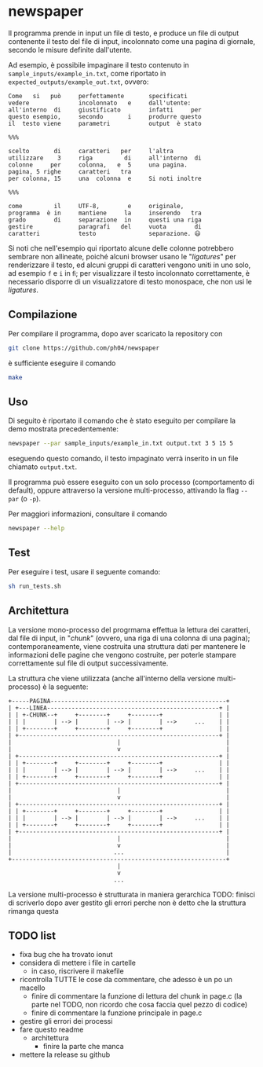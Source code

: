 # newspaper

Il programma prende in input un file di testo, e produce un file di output contenente il testo del file di input, incolonnato come una pagina di giornale, secondo le misure definite dall'utente.

Ad esempio, è possibile impaginare il testo contenuto in `sample_inputs/example_in.txt`, come riportato in `expected_outputs/example_out.txt`, ovvero:

```text
Come   si   può     perfettamente       specificati    
vedere              incolonnato   e     dall'utente:   
all'interno  di     giustificato        infatti     per
questo esempio,     secondo       i     produrre questo
il  testo viene     parametri           output  è stato

%%%

scelto       di     caratteri   per     l'altra        
utilizzare    3     riga         di     all'interno  di
colonne     per     colonna,   e  5     una pagina.    
pagina, 5 righe     caratteri   tra                    
per colonna, 15     una  colonna  e     Si noti inoltre

%%%

come         il     UTF-8,        e     originale,     
programma  è in     mantiene     la     inserendo   tra
grado        di     separazione  in     questi una riga
gestire             paragrafi   del     vuota        di
caratteri           testo               separazione. 😃
```

Si noti che nell'esempio qui riportato alcune delle colonne potrebbero sembrare non allineate, poiché alcuni browser usano le "_ligatures_" per renderizzare il testo, ed alcuni gruppi di caratteri vengono uniti in uno solo, ad esempio `f` e `i` in `ﬁ`; per visualizzare il testo incolonnato correttamente, è necessario disporre di un visualizzatore di testo monospace, che non usi le _ligatures_.

## Compilazione

Per compilare il programma, dopo aver scaricato la repository con

```sh
git clone https://github.com/ph04/newspaper
```

è sufficiente eseguire il comando

```sh
make
```

## Uso

Di seguito è riportato il comando che è stato eseguito per compilare la demo mostrata precedentemente:

```sh
newspaper --par sample_inputs/example_in.txt output.txt 3 5 15 5
```

eseguendo questo comando, il testo impaginato verrà inserito in un file chiamato `output.txt`.

Il programma può essere eseguito con un solo processo (comportamento di default), oppure attraverso la versione multi-processo, attivando la flag `--par` (o `-p`).

Per maggiori informazioni, consultare il comando

```sh
newspaper --help
```

## Test

Per eseguire i test, usare il seguente comando:

```sh
sh run_tests.sh
```

## Architettura

La versione mono-processo del progrmama effettua la lettura dei caratteri, dal file di input, in "_chunk_" (ovvero, una riga di una colonna di una pagina); contemporaneamente, viene costruita una struttura dati per mantenere le informazioni delle pagine che vengono costruite, per poterle stampare correttamente sul file di output successivamente.

La struttura che viene utilizzata (anche all'interno della versione multi-processo) è la seguente:

```text
+-----PAGINA--------------------------------------------------+
| +---LINEA-------------------------------------------------+ |
| | +-CHUNK--+     +--------+     +--------+                | |
| | |        | --> |        | --> |        | -->     ...    | |
| | +--------+     +--------+     +--------+                | |
| +---------------------------------------------------------+ |
|                              |                              |
|                              v                              |
| +---------------------------------------------------------+ |
| | +--------+     +--------+     +--------+                | |
| | |        | --> |        | --> |        | -->     ...    | |
| | +--------+     +--------+     +--------+                | |
| +---------------------------------------------------------+ |
|                              |                              |
|                              v                              |
| +---------------------------------------------------------+ |
| | +--------+     +--------+     +--------+                | |
| | |        | --> |        | --> |        | -->     ...    | |
| | +--------+     +--------+     +--------+                | |
| +---------------------------------------------------------+ |
|                              |                              |
|                              v                              |
|                             ...                             |
+-------------------------------------------------------------+
                               |                               
                               v
                              ...
```

La versione multi-processo è strutturata in maniera gerarchica
TODO: finisci di scriverlo dopo aver gestito gli errori perche non è detto che la struttura rimanga questa

## TODO list

- fixa bug che ha trovato ionut
- considera di mettere i file in cartelle
  - in caso, riscrivere il makefile
- ricontrolla TUTTE le cose da commentare, che adesso è un po un macello
  - finire di commentare la funzione di lettura del chunk in page.c (la parte nel TODO, non ricordo che cosa faccia quel pezzo di codice)
  - finire di commentare la funzione principale in page.c
- gestire gli errori dei processi
- fare questo readme
  - architettura
    - finire la parte che manca
- mettere la release su github
